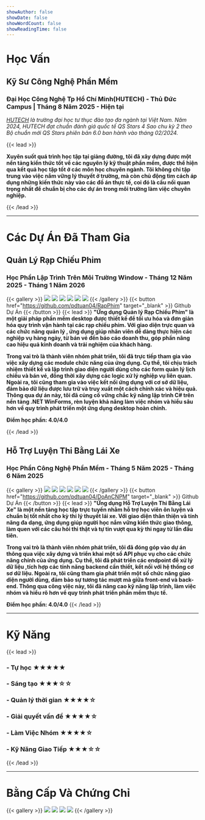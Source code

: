 ```yaml
---
showAuthor: false
showDate: false
showWordCount: false
showReadingTime: false
---
```

# Học Vấn

## Kỹ Sư Công Nghệ Phần Mềm 

### Đại Học Công Nghệ Tp Hồ Chí Minh(HUTECH) - Thủ Đức Campus | Tháng 8 Năm 2025 - Hiện tại
*[HUTECH](https://www.hutech.edu.vn/) là trường đại học tư thục đào tạo đa ngành tại Việt Nam. Năm 2024, HUTECH đạt chuẩn đánh giá quốc tế QS Stars 4 Sao chu kỳ 2 theo Bộ chuẩn mới QS Stars phiên bản 6.0 ban hành vào tháng 02/2024.*

{{< lead >}}

**Xuyên suốt quá trình học tập tại giảng đường, tôi đã xây dựng được một nền tảng kiến thức tốt về các nguyên lý kỹ thuật phần mềm, được thể hiện qua kết quả học tập tốt ở các môn học chuyên ngành. Tôi không chỉ tập trung vào việc nắm vững lý thuyết ở trường, mà còn chủ động tìm cách áp dụng những kiến thức này vào các đồ án thực tế, coi đó là cầu nối quan trọng nhất để chuẩn bị cho các dự án trong môi trường làm việc chuyên nghiệp.**

{{< /lead >}}
***


# Các Dự Án Đã Tham Gia

## Quản Lý Rạp Chiếu Phim

### Học Phần Lập Trình Trên Môi Trường Window - Tháng 12 Năm 2025 - Tháng 1 Năm 2026
{{< gallery >}}
  <img src="rap_phim_1.png" class="grid-w33" />
  <img src="rap_phim_2.png" class="grid-w33" />
  <img src="rap_phim_3.png" class="grid-w33" />
  <img src="rap_phim_4.png" class="grid-w33" />
  <img src="rap_phim_5.png" class="grid-w33" />
  <img src="rap_phim_6.png" class="grid-w33" />
{{< /gallery >}}
{{< button href="https://github.com/pdtuan04/RapPhim" target="_blank" >}}
    Github Dự Án
{{< /button >}}
{{< lead >}}
**"Ứng dụng Quản lý Rạp Chiếu Phim" là một giải pháp phần mềm desktop được thiết kế để tối ưu hóa và đơn giản hóa quy trình vận hành tại các rạp chiếu phim. Với giao diện trực quan và các chức năng quản lý , ứng dụng giúp nhân viên dễ dàng thực hiện các nghiệp vụ hàng ngày, từ bán vé đến báo cáo doanh thu, góp phần nâng cao hiệu quả kinh doanh và trải nghiệm của khách hàng.**

**Trong vai trò là thành viên nhóm phát triển, tôi đã trực tiếp tham gia vào việc xây dựng các module chức năng của ứng dụng. Cụ thể, tôi chịu trách nhiệm thiết kế và lập trình giao diện người dùng cho các form quản lý lịch chiếu và bán vé, đồng thời xây dựng các logic xử lý nghiệp vụ liên quan. Ngoài ra, tôi cũng tham gia vào việc kết nối ứng dụng với cơ sở dữ liệu, đảm bảo dữ liệu được lưu trữ và truy xuất một cách chính xác và hiệu quả. Thông qua dự án này, tôi đã củng cố vững chắc kỹ năng lập trình C# trên nền tảng .NET WinForms, rèn luyện khả năng làm việc nhóm và hiểu sâu hơn về quy trình phát triển một ứng dụng desktop hoàn chỉnh.**

**Điểm học phần: 4.0/4.0**

{{< /lead >}}

## Hỗ Trợ Luyện Thi Bằng Lái Xe

### Học Phần Công Nghệ Phần Mềm - Tháng 5 Năm 2025 - Tháng 6 Năm 2025
{{< gallery >}}
  <img src="lai_xe_1.png" class="grid-w33" />
  <img src="lai_xe_2.png" class="grid-w33" />
  <img src="lai_xe_3.png" class="grid-w33" />
  <img src="lai_xe_4.png" class="grid-w33" />
  <img src="lai_xe_5.png" class="grid-w33" />
  <img src="lai_xe_6.png" class="grid-w33" />
{{< /gallery >}}
{{< button href="https://github.com/pdtuan04/DoAnCNPM" target="_blank" >}}
    Github Dự Án
{{< /button >}}
{{< lead >}}
**"Ứng dụng Hỗ Trợ Luyện Thi Bằng Lái Xe" là một nền tảng học tập trực tuyến nhằm hỗ trợ học viên ôn luyện và chuẩn bị tốt nhất cho kỳ thi lý thuyết lái xe. Với giao diện thân thiện và tính năng đa dạng, ứng dụng giúp người học nắm vững kiến thức giao thông, làm quen với các câu hỏi thi thật và tự tin vượt qua kỳ thi ngay từ lần đầu tiên.**

**Trong vai trò là thành viên nhóm phát triển, tôi đã đóng góp vào dự án thông qua việc xây dựng và triển khai một số API phục vụ cho các chức năng chính của ứng dụng. Cụ thể, tôi đã phát triển các endpoint để xử lý dữ liệu ,tích hợp các tính năng backend cần thiết, kết nối với hệ thống cơ sơ dữ liệu. Ngoài ra, tôi cũng tham gia phát triển một số chức năng giao diện người dùng, đảm bảo sự tương tác mượt mà giữa front-end và back-end. Thông qua công việc này, tôi đã nâng cao kỹ năng lập trình, làm việc nhóm và hiểu rõ hơn về quy trình phát triển phần mềm thực tế.**

**Điểm học phần: 4.0/4.0**
{{< /lead >}}
***
# Kỹ Năng
{{< lead >}}
### - **Tự học** ★★★★★
### - **Sáng tạo** ★★★☆☆
### - **Quản lý thời gian** ★★★★☆
### - **Giải quyết vấn đề** ★★★★☆
### - **Làm Việc Nhóm** ★★★★☆
### - **Kỹ Năng Giao Tiếp** ★★★☆☆
{{< /lead >}}
***
# Bằng Cấp Và Chứng Chỉ
<div class="gallery-container-small">
{{< gallery >}}
  <img src="EthicalHackerUpdate20251016-31-xbc9q8.pdf.png" class="grid-w50" />
  <img src="JavaScriptEssentials1Update20251016-29-s7fsh3.pdf.png" class="grid-w50" />
  <img src="JavaScriptEssentials2Update20251016-31-3em5lh.pdf.png" class="grid-w50" />
  <img src="NetworkingBasicsUpdate20251016-31-9mnb9t.pdf.png" class="grid-w50" />
{{< /gallery >}}
</div>
